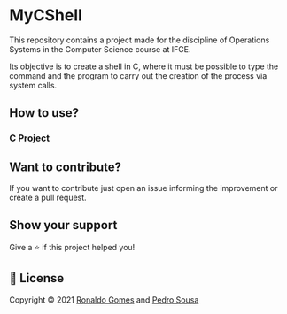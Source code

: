 # MyCShell
This repository contains a project made for the discipline of Operations Systems in the Computer Science course at IFCE.

Its objective is to create a shell in C, where it must be possible to type the command and the program to carry out the creation of the process via system calls.

## How to use?
### C Project


## Want to contribute?

If you want to contribute just open an issue informing the improvement or create a pull request.

## Show your support

Give a ⭐️ if this project helped you!

## 📝 License

Copyright © 2021 [Ronaldo Gomes](https://github.com/ronaldogomes96) and [Pedro Sousa](https://github.com/pedro0x53)


